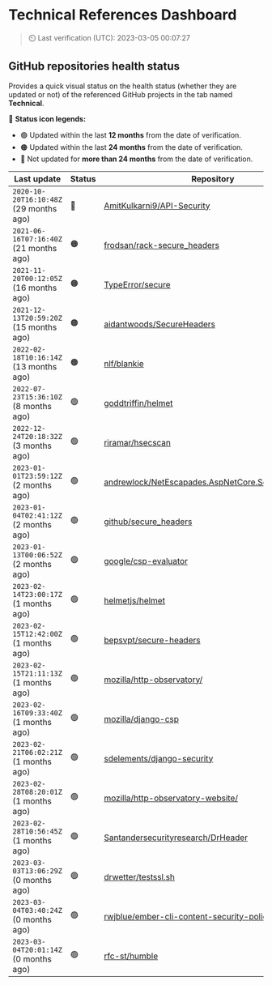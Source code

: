 
# Technical References Dashboard

> :timer_clock: Last verification (UTC): 2023-03-05 00:07:27

## GitHub repositories health status

Provides a quick visual status on the health status (whether they are updated or not) of the referenced GitHub projects in the tab named **Technical**.

:speech_balloon: **Status icon legends:**

* :green_circle: Updated within the last **12 months** from the date of verification.
* :orange_circle: Updated within the last **24 months** from the date of verification.
* :red_circle: Not updated for **more than 24 months** from the date of verification.

| Last update | Status | Repository |
| --- | --- | --- |
| `2020-10-20T16:10:48Z` (29 months ago) | :red_circle: | [AmitKulkarni9/API-Security](https://github.com/AmitKulkarni9/API-Security) |
| `2021-06-16T07:16:40Z` (21 months ago) | :orange_circle: | [frodsan/rack-secure_headers](https://github.com/frodsan/rack-secure_headers) |
| `2021-11-20T00:12:05Z` (16 months ago) | :orange_circle: | [TypeError/secure](https://github.com/TypeError/secure) |
| `2021-12-13T20:59:20Z` (15 months ago) | :orange_circle: | [aidantwoods/SecureHeaders](https://github.com/aidantwoods/SecureHeaders) |
| `2022-02-18T10:16:14Z` (13 months ago) | :orange_circle: | [nlf/blankie](https://github.com/nlf/blankie) |
| `2022-07-23T15:36:10Z` (8 months ago) | :green_circle: | [goddtriffin/helmet](https://github.com/goddtriffin/helmet) |
| `2022-12-24T20:18:32Z` (3 months ago) | :green_circle: | [riramar/hsecscan](https://github.com/riramar/hsecscan) |
| `2023-01-01T23:59:12Z` (2 months ago) | :green_circle: | [andrewlock/NetEscapades.AspNetCore.SecurityHeaders](https://github.com/andrewlock/NetEscapades.AspNetCore.SecurityHeaders) |
| `2023-01-04T02:41:12Z` (2 months ago) | :green_circle: | [github/secure_headers](https://github.com/github/secure_headers) |
| `2023-01-13T00:06:52Z` (2 months ago) | :green_circle: | [google/csp-evaluator](https://github.com/google/csp-evaluator) |
| `2023-02-14T23:00:17Z` (1 months ago) | :green_circle: | [helmetjs/helmet](https://github.com/helmetjs/helmet) |
| `2023-02-15T12:42:00Z` (1 months ago) | :green_circle: | [bepsvpt/secure-headers](https://github.com/bepsvpt/secure-headers) |
| `2023-02-15T21:11:13Z` (1 months ago) | :green_circle: | [mozilla/http-observatory/](https://github.com/mozilla/http-observatory/) |
| `2023-02-16T09:33:40Z` (1 months ago) | :green_circle: | [mozilla/django-csp](https://github.com/mozilla/django-csp) |
| `2023-02-21T06:02:21Z` (1 months ago) | :green_circle: | [sdelements/django-security](https://github.com/sdelements/django-security) |
| `2023-02-28T08:20:01Z` (1 months ago) | :green_circle: | [mozilla/http-observatory-website/](https://github.com/mozilla/http-observatory-website/) |
| `2023-02-28T10:56:45Z` (1 months ago) | :green_circle: | [Santandersecurityresearch/DrHeader](https://github.com/Santandersecurityresearch/DrHeader) |
| `2023-03-03T13:06:29Z` (0 months ago) | :green_circle: | [drwetter/testssl.sh](https://github.com/drwetter/testssl.sh) |
| `2023-03-04T03:40:24Z` (0 months ago) | :green_circle: | [rwjblue/ember-cli-content-security-policy/](https://github.com/rwjblue/ember-cli-content-security-policy/) |
| `2023-03-04T20:01:14Z` (0 months ago) | :green_circle: | [rfc-st/humble](https://github.com/rfc-st/humble) |

